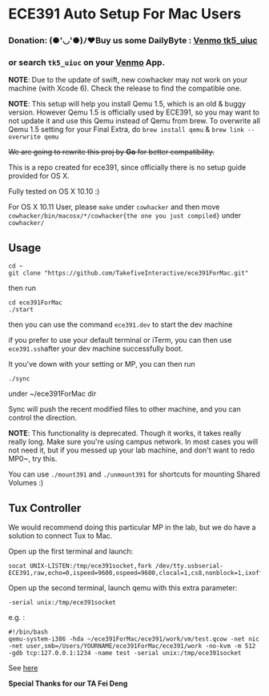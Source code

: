 # ECE391 Auto Setup For Mac Users

### Donation: (●'◡'●)ﾉ♥Buy us some DailyByte : [Venmo tk5_uiuc](https://venmo.com/tk5_uiuc)

### or search ```tk5_uiuc``` on your [Venmo](https://venmo.com/) App.


**NOTE**: Due to the update of swift, new cowhacker may not work on your machine (with Xcode 6). Check the release to find the compatible one.

**NOTE**: This setup will help you install Qemu 1.5, which is an old & buggy version. However Qemu 1.5 is officially used by ECE391, so you may want to not update it and use this Qemu instead of Qemu from brew. To overwrite all Qemu 1.5 setting for your Final Extra, do `brew install qemu` & `brew link --overwrite qemu`

~~We are going to rewrite this proj by **Go** for better compatibility.~~

This is a repo created for ece391, since officially there is no setup guide provided for OS X. 

Fully tested on OS X 10.10 :) 

For OS X 10.11 User, please ```make``` under ```cowhacker``` and then move ```cowhacker/bin/macosx/*/cowhacker{the one you just compiled}``` under ```cowhacker/```
## Usage

```fish
cd ~
git clone "https://github.com/TakefiveInteractive/ece391ForMac.git"
```
then run 

```fish
cd ece391ForMac
./start
```

then you can use the command ```ece391.dev``` to start the dev machine


if you prefer to use your default terminal or iTerm, you can then use
```ece391.ssh```after your dev machine successfully boot.


It you've down with your setting or MP, you can then run

```
./sync
```

under ~/ece391ForMac dir


Sync will push the recent modified files to other machine, and you can control the direction.

**NOTE**: This functionality is deprecated. Though it works, it takes really really long. Make sure you're using campus network. In most cases you will not need it, but if you messed up your lab machine, and don't want to redo MP0~, try this. 


You can use ```./mount391``` and ```./unmount391``` for shortcuts for mounting Shared Volumes :)

## Tux Controller

We would recommend doing this particular MP in the lab, but we do have a solution to connect Tux to Mac.

Open up the first terminal and launch:

```fish
socat UNIX-LISTEN:/tmp/ece391socket,fork /dev/tty.usbserial-ECE391,raw,echo=0,ispeed=9600,ospeed=9600,clocal=1,cs8,nonblock=1,ixoff=0,ixon=0,crtscts=0
```
Open up the second terminal, launch qemu with this extra parameter:

```
-serial unix:/tmp/ece391socket
```

e.g. : 

```
#!/bin/bash
qemu-system-i386 -hda ~/ece391ForMac/ece391/work/vm/test.qcow -net nic -net user,smb=/Users/YOURNAME/ece391ForMac/ece391/work -no-kvm -m 512 -gdb tcp:127.0.0.1:1234 -name test -serial unix:/tmp/ece391socket
```


See [here](https://github.com/TakefiveInteractive/ece391ForMac/issues/6)

**Special Thanks for our TA Fei Deng**
